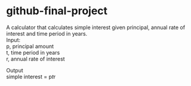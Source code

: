 # github-final-project

A calculator that calculates simple interest given principal, annual rate of interest and time period in years.
<br>
Input:<br>
      p, principal amount <br>
      t, time period in years<br>
      r, annual rate of interest<br>
   
Output<br>
   simple interest = p*t*r
